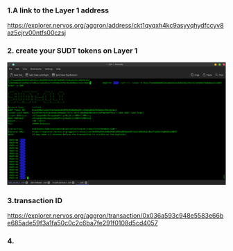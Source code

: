 ### 1.A link to the Layer 1 address
https://explorer.nervos.org/aggron/address/ckt1qyqxh4kc9asyyqhydfccyv8az5cjrv00ntfs00czsj
### 2. create your SUDT tokens on Layer 1
<img src="https://github.com/playflycode/Nervos-Gitcoin-Hackathon/blob/main/Task_4/Create_sudt.png">

### 3.transaction ID
https://explorer.nervos.org/aggron/transaction/0x036a593c948e5583e66be685ade59f3a1fa50c0c2c6ba7fe291f0108d5cd4057

### 4.
